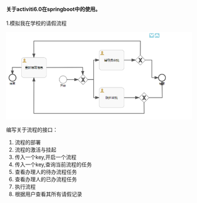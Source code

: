 #### 关于activiti6.0在springboot中的使用。

1.模拟我在学校的请假流程

![](./leave.png)



编写关于流程的接口：

1. 流程的部署
2. 流程的激活与挂起
3. 传入一个key,开启一个流程
4. 传入一个key,查询当前流程的任务
5. 查看办理人的待办流程任务
6. 查看办理人的已办流程任务
7. 执行流程
8. 根据用户查看其所有请假记录

